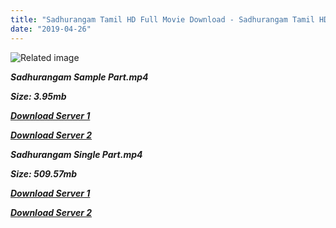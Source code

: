 ```yaml
---
title: "Sadhurangam Tamil HD Full Movie Download - Sadhurangam Tamil HD Movie Download"
date: "2019-04-26"
---
```


![Related image](https://alchetron.com/cdn/sadhurangam-2011-film-4c1d7769-79ef-4c5e-9f85-2a462111cf6-resize-750.jpg)

**_Sadhurangam Sample Part.mp4_**

**_Size: 3.95mb_**

**_[Download Server 1](http://b6.wetransfer.vip/files/{2c088f659142c0283fde3b45bf50b63be20aae7f704a2f0bf67686df6392cb2e}20Actor{2c088f659142c0283fde3b45bf50b63be20aae7f704a2f0bf67686df6392cb2e}20Hits{2c088f659142c0283fde3b45bf50b63be20aae7f704a2f0bf67686df6392cb2e}20Collection/Srikanth{2c088f659142c0283fde3b45bf50b63be20aae7f704a2f0bf67686df6392cb2e}20Movies{2c088f659142c0283fde3b45bf50b63be20aae7f704a2f0bf67686df6392cb2e}20Collections/Sadhurangam{2c088f659142c0283fde3b45bf50b63be20aae7f704a2f0bf67686df6392cb2e}20(2011)/Sadhurangam{2c088f659142c0283fde3b45bf50b63be20aae7f704a2f0bf67686df6392cb2e}20(2011){2c088f659142c0283fde3b45bf50b63be20aae7f704a2f0bf67686df6392cb2e}20Sample{2c088f659142c0283fde3b45bf50b63be20aae7f704a2f0bf67686df6392cb2e}20HD.mp4)_**

**_[Download Server 2](http://b6.wetransfer.vip/files/{2c088f659142c0283fde3b45bf50b63be20aae7f704a2f0bf67686df6392cb2e}20Actor{2c088f659142c0283fde3b45bf50b63be20aae7f704a2f0bf67686df6392cb2e}20Hits{2c088f659142c0283fde3b45bf50b63be20aae7f704a2f0bf67686df6392cb2e}20Collection/Srikanth{2c088f659142c0283fde3b45bf50b63be20aae7f704a2f0bf67686df6392cb2e}20Movies{2c088f659142c0283fde3b45bf50b63be20aae7f704a2f0bf67686df6392cb2e}20Collections/Sadhurangam{2c088f659142c0283fde3b45bf50b63be20aae7f704a2f0bf67686df6392cb2e}20(2011)/Sadhurangam{2c088f659142c0283fde3b45bf50b63be20aae7f704a2f0bf67686df6392cb2e}20(2011){2c088f659142c0283fde3b45bf50b63be20aae7f704a2f0bf67686df6392cb2e}20Sample{2c088f659142c0283fde3b45bf50b63be20aae7f704a2f0bf67686df6392cb2e}20HD.mp4)_**

**_Sadhurangam Single Part.mp4_**

**_Size: 509.57mb_**

**_[Download Server 1](http://b6.wetransfer.vip/files/{2c088f659142c0283fde3b45bf50b63be20aae7f704a2f0bf67686df6392cb2e}20Actor{2c088f659142c0283fde3b45bf50b63be20aae7f704a2f0bf67686df6392cb2e}20Hits{2c088f659142c0283fde3b45bf50b63be20aae7f704a2f0bf67686df6392cb2e}20Collection/Srikanth{2c088f659142c0283fde3b45bf50b63be20aae7f704a2f0bf67686df6392cb2e}20Movies{2c088f659142c0283fde3b45bf50b63be20aae7f704a2f0bf67686df6392cb2e}20Collections/Sadhurangam{2c088f659142c0283fde3b45bf50b63be20aae7f704a2f0bf67686df6392cb2e}20(2011)/Sadhurangam{2c088f659142c0283fde3b45bf50b63be20aae7f704a2f0bf67686df6392cb2e}20(2011){2c088f659142c0283fde3b45bf50b63be20aae7f704a2f0bf67686df6392cb2e}20Single{2c088f659142c0283fde3b45bf50b63be20aae7f704a2f0bf67686df6392cb2e}20Part{2c088f659142c0283fde3b45bf50b63be20aae7f704a2f0bf67686df6392cb2e}20HD.mp4)_**

**_[Download Server 2](http://b6.wetransfer.vip/files/{2c088f659142c0283fde3b45bf50b63be20aae7f704a2f0bf67686df6392cb2e}20Actor{2c088f659142c0283fde3b45bf50b63be20aae7f704a2f0bf67686df6392cb2e}20Hits{2c088f659142c0283fde3b45bf50b63be20aae7f704a2f0bf67686df6392cb2e}20Collection/Srikanth{2c088f659142c0283fde3b45bf50b63be20aae7f704a2f0bf67686df6392cb2e}20Movies{2c088f659142c0283fde3b45bf50b63be20aae7f704a2f0bf67686df6392cb2e}20Collections/Sadhurangam{2c088f659142c0283fde3b45bf50b63be20aae7f704a2f0bf67686df6392cb2e}20(2011)/Sadhurangam{2c088f659142c0283fde3b45bf50b63be20aae7f704a2f0bf67686df6392cb2e}20(2011){2c088f659142c0283fde3b45bf50b63be20aae7f704a2f0bf67686df6392cb2e}20Single{2c088f659142c0283fde3b45bf50b63be20aae7f704a2f0bf67686df6392cb2e}20Part{2c088f659142c0283fde3b45bf50b63be20aae7f704a2f0bf67686df6392cb2e}20HD.mp4)_**
